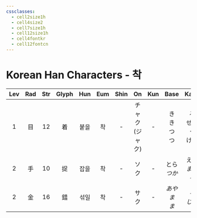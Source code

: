 ```yaml
---
cssclasses:
  - cell2size1h
  - cell4size2
  - cell7size1h
  - cell12size1h
  - cell4fontkr
  - cell12fontcn
---
```


# Korean Han Characters - 착

| Lev | Rad | Str | Glyph | Hun | Eum | Shin |      On      | Kun |       Base       |        Kana        | Simp |             Man             |  Can  | Viet  |
| :-: | :-: | :-: | :---: | :-: | :-: | :--: | :----------: | :-: | :--------------: | :----------------: | :--: | :-------------------------: | :---: | :---: |
|  1  |  目  | 12  |   着   | 붙을  |  착  |  -   | チャク<br>(ジャク) |  -  | き<br>き<br>つ<br>つ | る<br>せる<br>く<br>ける |  着   | zhāo<br>zháo<br>zhe<br>zhuó | zoek6 | trước |
|  2  |  手  | 10  |   捉   | 잡을  |  착  |  -   |      ソク      |  -  |    とら<br>*つか*    |    える<br>*まえる*     |  -   |            zhuō             | zuk1  | tróc  |
|  2  |  金  | 16  |   錯   | 섞일  |  착  |  -   |      サク      |  -  |    *あやま<br>ま*    |     *る<br>じる*      |  错   |             cuò             |  co3  |  thó  |
